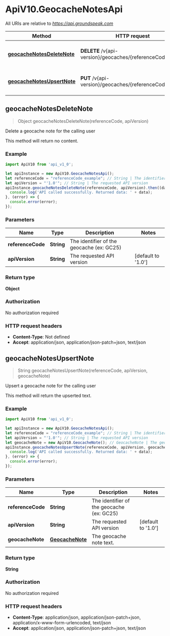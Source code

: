 # ApiV10.GeocacheNotesApi

All URIs are relative to *https://api.groundspeak.com*

Method | HTTP request | Description
------------- | ------------- | -------------
[**geocacheNotesDeleteNote**](GeocacheNotesApi.md#geocacheNotesDeleteNote) | **DELETE** /v{api-version}/geocaches/{referenceCode}/notes | Delete a geocache note for the calling user
[**geocacheNotesUpsertNote**](GeocacheNotesApi.md#geocacheNotesUpsertNote) | **PUT** /v{api-version}/geocaches/{referenceCode}/notes | Upsert a geocache note for the calling user



## geocacheNotesDeleteNote

> Object geocacheNotesDeleteNote(referenceCode, apiVersion)

Delete a geocache note for the calling user

This method will return no content.

### Example

```javascript
import ApiV10 from 'api_v1_0';

let apiInstance = new ApiV10.GeocacheNotesApi();
let referenceCode = "referenceCode_example"; // String | The identifier of the geocache (ex: GC25)
let apiVersion = "'1.0'"; // String | The requested API version
apiInstance.geocacheNotesDeleteNote(referenceCode, apiVersion).then((data) => {
  console.log('API called successfully. Returned data: ' + data);
}, (error) => {
  console.error(error);
});

```

### Parameters


Name | Type | Description  | Notes
------------- | ------------- | ------------- | -------------
 **referenceCode** | **String**| The identifier of the geocache (ex: GC25) | 
 **apiVersion** | **String**| The requested API version | [default to &#39;1.0&#39;]

### Return type

**Object**

### Authorization

No authorization required

### HTTP request headers

- **Content-Type**: Not defined
- **Accept**: application/json, application/json-patch+json, text/json


## geocacheNotesUpsertNote

> String geocacheNotesUpsertNote(referenceCode, apiVersion, geocacheNote)

Upsert a geocache note for the calling user

This method will return the upserted text.

### Example

```javascript
import ApiV10 from 'api_v1_0';

let apiInstance = new ApiV10.GeocacheNotesApi();
let referenceCode = "referenceCode_example"; // String | The identifier of the geocache (ex: GC25)
let apiVersion = "'1.0'"; // String | The requested API version
let geocacheNote = new ApiV10.GeocacheNote(); // GeocacheNote | The geocache note text.
apiInstance.geocacheNotesUpsertNote(referenceCode, apiVersion, geocacheNote).then((data) => {
  console.log('API called successfully. Returned data: ' + data);
}, (error) => {
  console.error(error);
});

```

### Parameters


Name | Type | Description  | Notes
------------- | ------------- | ------------- | -------------
 **referenceCode** | **String**| The identifier of the geocache (ex: GC25) | 
 **apiVersion** | **String**| The requested API version | [default to &#39;1.0&#39;]
 **geocacheNote** | [**GeocacheNote**](GeocacheNote.md)| The geocache note text. | 

### Return type

**String**

### Authorization

No authorization required

### HTTP request headers

- **Content-Type**: application/json, application/json-patch+json, application/x-www-form-urlencoded, text/json
- **Accept**: application/json, application/json-patch+json, text/json

